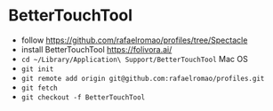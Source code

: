 # BetterTouchTool

- follow https://github.com/rafaelromao/profiles/tree/Spectacle
- install BetterTouchTool https://folivora.ai/
- `cd ~/Library/Application\ Support/BetterTouchTool` Mac OS
- `git init`
- `git remote add origin git@github.com:rafaelromao/profiles.git`
- `git fetch`
- `git checkout -f BetterTouchTool`

